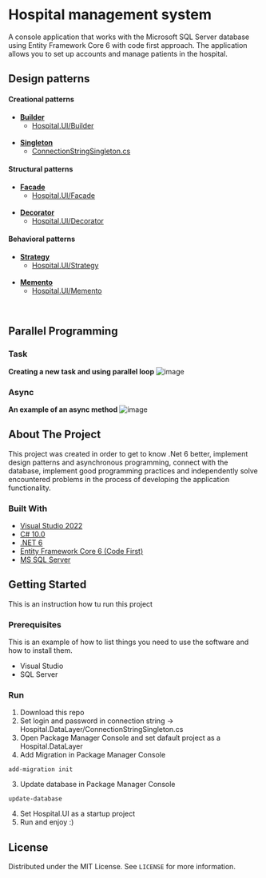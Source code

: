 # Hospital management system

A console application that works with the Microsoft SQL Server database using Entity Framework Core 6 with code first approach.
The application allows you to set up accounts and manage patients in the hospital.

## Design patterns

#### Creational patterns
<ul>
    <li>
        <a href="https://refactoring.guru/design-patterns/builder"><b>Builder</b></a>
      <ul>
        <li><a href="https://github.com/damiandudek35146/Hospital/tree/master/Hospital.UI/Builder">Hospital.UI/Builder</a></li>
      </ul>
    </li>
    <br>
    <li>
      <a href="https://refactoring.guru/design-patterns/singleton"><b>Singleton</b></a>
      <ul >
        <li><a href="https://github.com/damiandudek35146/Hospital/blob/master/Hospital.DataLayer/ConnectionStringSingleton.cs"> ConnectionStringSingleton.cs </a></li>
      </ul>
    </li>
  </ul>
  
  #### Structural patterns
<ul>
    <li>
      <a href="https://refactoring.guru/design-patterns/facade"><b>Facade</b></a>
      <ul>
        <li><a href="https://github.com/damiandudek35146/Hospital/tree/master/Hospital.UI/Facade">Hospital.UI/Facade</a></li>
      </ul>
    </li>
     <br>
    <li>
      <a href="https://refactoring.guru/design-patterns/decorator"><b>Decorator</b></a>
      <ul>
        <li><a href="https://github.com/damiandudek35146/Hospital/tree/master/Hospital.UI/Decorator">Hospital.UI/Decorator</a></li>
      </ul>
    </li>
  </ul>
  
   #### Behavioral patterns
<ul>
    <li>
      <a href="https://refactoring.guru/design-patterns/strategy"><b>Strategy</b></a>
      <ul >
        <li><a href="https://github.com/damiandudek35146/Hospital/tree/master/Hospital.UI/Strategy">Hospital.UI/Strategy</a></li>
      </ul>
    </li>
     <br>
    <li>
      <a href="https://refactoring.guru/design-patterns/memento"><b>Memento</b></a>
      <ul>
        <li><a href="https://github.com/damiandudek35146/Hospital/tree/master/Hospital.UI/Memento">Hospital.UI/Memento</a></li>
      </ul>
    </li>
  </ul>
<br>

## Parallel Programming

### Task
<b>Creating a new task and using parallel loop</b>
![image](https://user-images.githubusercontent.com/56117599/151020794-0e3966ba-01f5-4b19-9c3a-216605415c08.png)
<br>
### Async
<b>An example of an async method</b>
![image](https://user-images.githubusercontent.com/56117599/151057896-b7c7bd6c-aa14-4d31-b8d1-1120c48ddfd8.png)



## About The Project
This project was created in order to get to know .Net 6 better, implement design patterns and asynchronous programming, connect with the database, implement good programming practices and independently solve encountered problems in the process of developing the application functionality.

### Built With
* [Visual Studio 2022](https://visualstudio.microsoft.com/pl/vs/)
* [C# 10.0](https://docs.microsoft.com/pl-pl/dotnet/csharp/whats-new/csharp-10)
* [.NET 6](https://dotnet.microsoft.com/en-us/download/dotnet/6.0)
* [Entity Framework Core 6 (Code First)](https://docs.microsoft.com/pl-pl/ef/core/)
* [MS SQL Server](https://www.microsoft.com/pl-pl/sql-server/sql-server-downloads)


## Getting Started

This is an instruction how tu run this project

### Prerequisites

This is an example of how to list things you need to use the software and how to install them.
* Visual Studio
* SQL Server

### Run

1. Download this repo
2. Set login and password in connection string -> Hospital.DataLayer/ConnectionStringSingleton.cs
3. Open Package Manager Console and set dafault project as a Hospital.DataLayer
4. Add Migration in Package Manager Console
```
add-migration init
```
3. Update database in Package Manager Console
```
update-database
```
4. Set Hospital.UI as a startup project
5. Run and enjoy :)

## License
Distributed under the MIT License. See `LICENSE` for more information.

